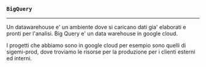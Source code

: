 ### `BigQuery`
---
Un datawarehouse e' un ambiente dove si caricano dati gia' elaborati e pronti per l'analisi. Big Query e' un data warehouse in google cloud.

I progetti che abbiamo sono in google cloud per esempio sono quelli di sigemi-prod, dove troviamo le risorse per la produzione per i clienti esterni ed interni.